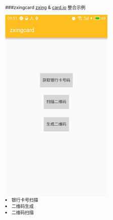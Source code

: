 ###zxingcard
[zxing](https://github.com/zxing/zxing) & [card.io](https://github.com/card-io/card.io-Android-SDK) 
整合示例

<img src="/preview/img.jpg" width = "324" height = "576" alt="图片1" align=center />

 
<li>银行卡号扫描</li>
<li>二维码生成</li>
<li>二维码扫描</li>

